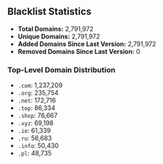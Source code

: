 ## Blacklist Statistics

- **Total Domains:** 2,791,972
- **Unique Domains:** 2,791,972
- **Added Domains Since Last Version:** 2,791,972
- **Removed Domains Since Last Version:** 0

### Top-Level Domain Distribution

-  `.com`: 1,237,209
-  `.org`: 235,754
-  `.net`: 172,716
-  `.top`: 86,334
-  `.shop`: 76,667
-  `.xyz`: 69,198
-  `.io`: 61,339
-  `.ru`: 56,683
-  `.info`: 50,430
-  `.pl`: 48,735
